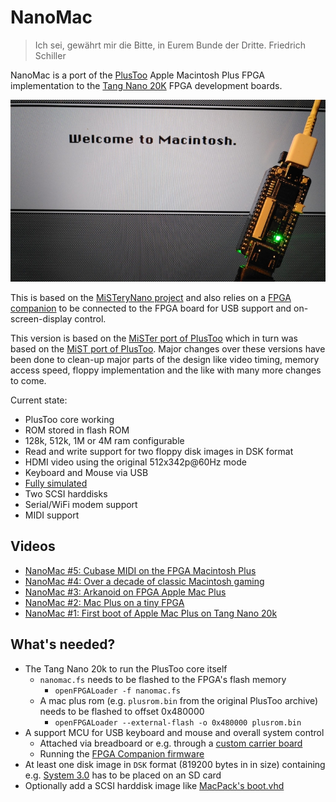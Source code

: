 # NanoMac

> Ich sei, gewährt mir die Bitte, in Eurem Bunde der Dritte. Friedrich Schiller

NanoMac is a port of the [PlusToo](https://www.bigmessowires.com/2012/12/15/plus-too-files/) Apple Macintosh Plus FPGA implementation to the [Tang Nano 20K](https://wiki.sipeed.com/hardware/en/tang/tang-nano-20k/nano-20k.html) FPGA development boards.

![NanoMac](images/nanomac.jpeg)

This is based on the [MiSTeryNano project](https://github.com/harbaum/MiSTeryNano/) and also relies on a [FPGA companion](http://github.com/harbaum/FPGA-Companion) to be connected to the FPGA board for USB support and on-screen-display control.

This version is based on the [MiSTer port of PlusToo](https://github.com/MiSTer-devel/MacPlus_MiSTer) which in turn
was based on the [MiST port of PlusToo](https://github.com/mist-devel/plus_too). Major changes over these versions have been done to clean-up major parts of the design like video timing, memory access speed, floppy implementation and the like with many more changes to come.

Current state:

  * PlusToo core working
  * ROM stored in flash ROM
  * 128k, 512k, 1M or 4M ram configurable
  * Read and write support for two floppy disk images in DSK format
  * HDMI video using the original 512x342p@60Hz mode
  * Keyboard and Mouse via USB
  * [Fully simulated](sim)
  * Two SCSI harddisks
  * Serial/WiFi modem support
  * MIDI support	

## Videos

  * [NanoMac #5: Cubase MIDI on the FPGA Macintosh Plus](https://www.youtube.com/shorts/UlvpvIBvGq8)
  * [NanoMac #4: Over a decade of classic Macintosh gaming](https://www.youtube.com/shorts/HzZ7NqMPe5g)	
  * [NanoMac #3: Arkanoid on FPGA Apple Mac Plus](https://www.youtube.com/shorts/oIGm2tQEABU)
  * [NanoMac #2: Mac Plus on a tiny FPGA](https://www.youtube.com/shorts/Lqf23NVxUAg)
  * [NanoMac #1: First boot of Apple Mac Plus on Tang Nano 20k](https://www.youtube.com/shorts/wxhe5facZ5A)

## What's needed?

  * The Tang Nano 20k to run the PlusToo core itself
    * ```nanomac.fs``` needs to be flashed to the FPGA's flash memory
      * ```openFPGALoader -f nanomac.fs```
    * A mac plus rom (e.g. ```plusrom.bin``` from the original PlusToo archive) needs to be flashed to offset 0x480000
      * ```openFPGALoader --external-flash -o 0x480000 plusrom.bin```
  * A support MCU for USB keyboard and mouse and overall system control      
     * Attached via breadboard or e.g. through a [custom carrier board](https://github.com/harbaum/MiSTeryNano/tree/main/board/misteryshield20k_lite)
     * Running the [FPGA Companion firmware](http://github.com/harbaum/FPGA-Companion)
  * At least one disk image in ```DSK``` format (819200 bytes in in size) containing e.g. [System 3.0](https://winworldpc.com/product/mac-os-0-6/system-3x) has to be placed on an SD card
  * Optionally add a SCSI harddisk image like [MacPack's boot.vhd](https://archive.org/details/macpack)
